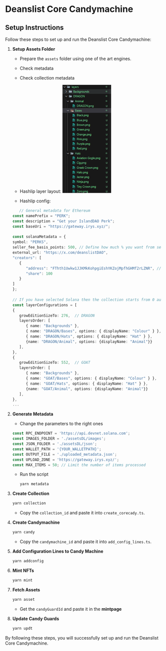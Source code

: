 # Deanslist Core Candymachine

## Setup Instructions

Follow these steps to set up and run the Deanslist Core Candymachine:

1. **Setup Assets Folder**
   - Prepare the `assets` folder using one of the art engines.
   - Check metadata
   - Check collection metadata

   - Hashlip layer layout:
![alt text](image.png)

   - Hashlip config:
   ```ts
      // General metadata for Ethereum
   const namePrefix = "PERK";
   const description = "Get your IslandDAO Perk";
   const baseUri = "https://gateway.irys.xyz/";

   const solanaMetadata = {
   symbol: "PERKS",
   seller_fee_basis_points: 500, // Define how much % you want from secondary market sales 500 = 5%
   external_url: "https://x.com/deanslistDAO",
   "creators": [
      {
         "address": "FThth1Uwkw1JJKMkKohpgiEshYKZojMpfhGHMf2rLZNR", // Dean's List DAO Strategic Reserve
         "share": 100
      }
   ]
   };

   // If you have selected Solana then the collection starts from 0 automatically
   const layerConfigurations = [
   {
      growEditionSizeTo: 276,  // DRAGON
      layersOrder: [
         { name: "Backgrounds" },
         { name: "DRAGON/Bases", options: { displayName: "Colour" } },
         { name: "DRAGON/Hats", options: { displayName: "Hat" } },
         {name: "DRAGON/Animal", options: {displayName: "Animal"}}
      ],
   },
   {
      growEditionSizeTo: 552,  // GOAT
      layersOrder: [
         { name: "Backgrounds" },
         { name: "GOAT/Bases", options: { displayName: "Colour" } },
         { name: "GOAT/Hats", options: { displayName: "Hat" } },
         {name: "GOAT/Animal", options: {displayName: "Animal"}}
      ],
   },
   ...
   ```

1. **Generate Metadata**
   - Change the parameters to the right ones

   ```ts
   const RPC_ENDPOINT = 'https://api.devnet.solana.com';
   const IMAGES_FOLDER = './assetsDL/images';
   const JSON_FOLDER = './assetsDL/json';
   const WALLET_PATH = '{YOUR_WALLETPATH}';
   const OUTPUT_FILE = './uploaded_metadata.json';
   const UPLOAD_ZONE = 'https://gateway.irys.xyz/';
   const MAX_ITEMS = 50; // Limit the number of items processed
   ```

   - Run the script

      ```sh
      yarn metadata
      ```

2. **Create Collection**
   ```sh
   yarn collection
   ```
   - Copy the `collection_id` and paste it into `create_corecady.ts`.

3. **Create Candymachine**
   ```sh
   yarn candy
   ```
   - Copy the `candymachine_id` and paste it into `add_config_lines.ts`.

4. **Add Configuration Lines to Candy Machine**
   ```sh
   yarn addconfig
   ```

5. **Mint NFTs**
   ```sh
   yarn mint
   ```

6. **Fetch Assets**
   ```sh
   yarn asset
   ```

   - Get the `candyGuardId` and paste it in the **mintpage**

7. **Update Candy Guards**
   ```sh
   yarn updt
   ```

By following these steps, you will successfully set up and run the Deanslist Core Candymachine.
